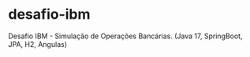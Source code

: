 # desafio-ibm
Desafio IBM - Simulação de Operações Bancárias. (Java 17, SpringBoot, JPA, H2, Angulas)
